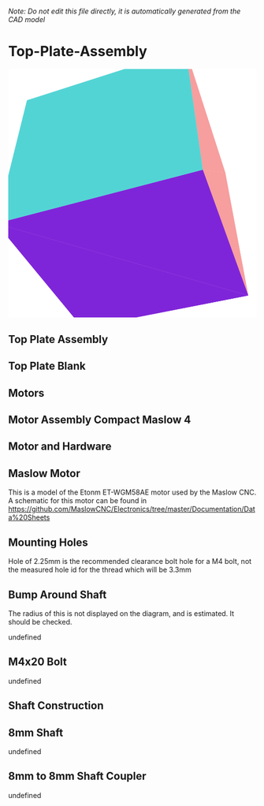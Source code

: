 ###### Note: Do not edit this file directly, it is automatically generated from the CAD model

# Top-Plate-Assembly

![](/project.svg)

## Top Plate Assembly


## Top Plate Blank


## Motors


## Motor Assembly Compact Maslow 4


## Motor and Hardware


## Maslow Motor


This is a model of the Etonm ET-WGM58AE motor used by the Maslow CNC. A schematic for this motor can be found in https://github.com/MaslowCNC/Electronics/tree/master/Documentation/Data%20Sheets 


## Mounting Holes


Hole of 2.25mm is the recommended clearance bolt hole for a M4 bolt, not the measured hole id for the thread which will be 3.3mm 


## Bump Around Shaft


The radius of this is not displayed on the diagram, and is estimated. It should be checked.


undefined


## M4x20 Bolt


undefined


## Shaft Construction


## 8mm Shaft


undefined


## 8mm to 8mm Shaft Coupler


undefined


